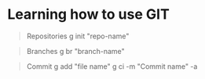 # Learning how to use GIT

>Repositories
g init "repo-name"

>Branches
g br "branch-name"

>Commit
g add "file name"
g ci -m "Commit name" -a